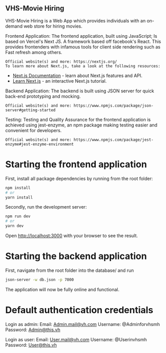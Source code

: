 ## VHS-Movie Hiring

VHS-Movie Hiring is a Web App which provides individuals with an on-demand web store for hiring  movies.

Frontend Application:
The frontend application, built using JavaScript; Is based on Vercel's Next JS. A framework based off facebook's React. This provides frontenders with infamous tools for client side rendering such as Fast refresh among others.

    Official website(s) and more: https://nextjs.org/
    To learn more about Next.js, take a look at the following resources:

- [Next.js Documentation](https://nextjs.org/docs) - learn about Next.js features and API.
- [Learn Next.js](https://nextjs.org/learn) - an interactive Next.js tutorial.
    
    
Backend Application:
The backend is built using JSON server for quick back-end prototyping and mocking.

    Official website(s) and more: https://www.npmjs.com/package/json-server#getting-started


Testing:
Testing and Quality Assurance for the frontend application is achieved using jest-enzyme, an npm package making testing easier and convenient for developers.

    Official website(s) and more: https://www.npmjs.com/package/jest-enzyme#jest-enzyme-environment


# Starting the frontend application

First, install all package dependencies by running from the root folder:
```bash
npm install
# or
yarn install
```

Secondly, run the development server:

```bash
npm run dev
# or
yarn dev
```

Open [http://localhost:3000](http://localhost:3000) with your browser to see the result.


# Starting the backend application

First, navigate from the root folder into the database/ and run

```bash
json-server -w db.json -p 7000
```

The application will now be fully online and functional.

# Default authentication credentials

Login as admin: 
Email: Admin.mail@vh.com
Username: @Adminforvhsmh
Password: Admin@this.vh


Login as user:
Email: User.mail@vh.com
Username: @Userinvhsmh
Password: User@this.vh
